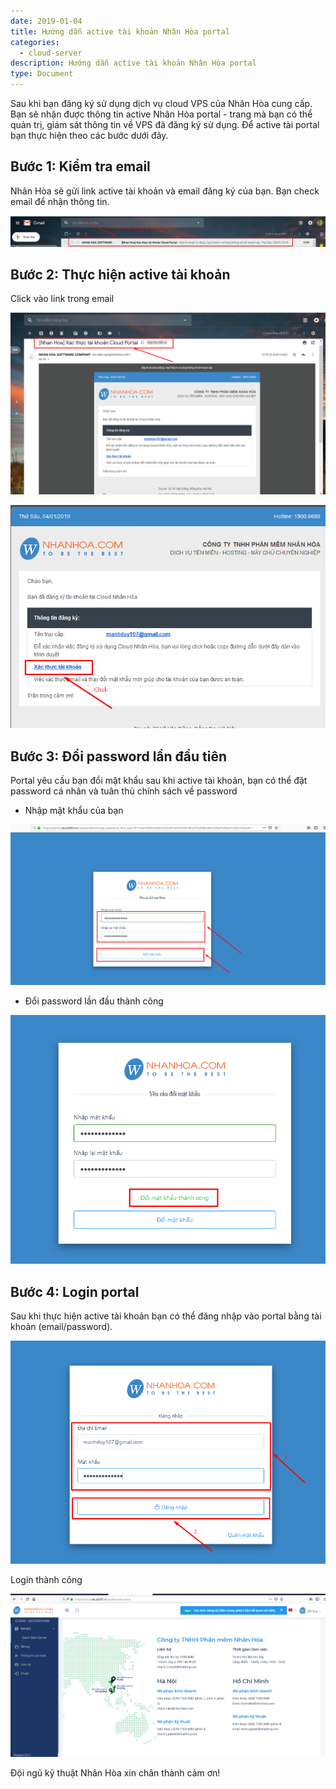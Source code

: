 ```yaml
---
date: 2019-01-04
title: Hướng dẫn active tài khoản Nhân Hòa portal
categories:
  - cloud-server
description: Hướng dẫn active tài khoản Nhân Hòa portal
type: Document
---
```


Sau khi bạn đăng ký sử dụng dịch vụ cloud VPS của Nhân Hòa cung cấp. Bạn sẽ nhận được thông tin active Nhân Hòa portal - trang mà bạn có thể quản trị, giám sát thông tin về VPS đã đăng ký sử dụng. Để active tài portal bạn thực hiện theo các bước dưới đây.

## Bước 1: Kiểm tra email

Nhân Hòa sẽ gửi link active tài khoản và email đăng ký của bạn. Bạn check email để nhận thông tin.

![](/images/img-active-account-portal/Screenshot_533.png)

## Bước 2: Thực hiện active tài khoản

Click vào link trong email

![](/images/img-active-account-portal/Screenshot_534.png)

![](/images/img-active-account-portal/Screenshot_535.png)

## Bước 3: Đổi password lần đầu tiên

Portal yêu cầu bạn đổi mật khẩu sau khi active tài khoản, bạn có thể đặt password cá nhân và tuân thủ chính sách về password 

+ Nhập mật khẩu của bạn

![](/images/img-active-account-portal/Screenshot_536.png)

+ Đổi password lần đầu thành công

![](/images/img-active-account-portal/Screenshot_537.png)

## Bước 4: Login portal

Sau khi thực hiện active tài khoản bạn có thể đăng nhập vào portal bằng tài khoản (email/password).

![](/images/img-active-account-portal/Screenshot_538.png)

Login thành công

![](/images/img-active-account-portal/Screenshot_539.png)

Đội ngũ kỹ thuật Nhân Hòa xin chân thành cảm ơn!
